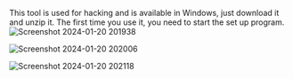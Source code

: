 This tool is used for hacking and is available in Windows, just download it and unzip it. The first time you use it, you need to start the set up program.
![Screenshot 2024-01-20 201938](https://github.com/meta-hyphen123/Shiter-Attack-Tools/assets/136706431/a94f68b3-0886-41a0-8004-787fd28a2768)

![Screenshot 2024-01-20 202006](https://github.com/meta-hyphen123/Shiter-Attack-Tools/assets/136706431/3c55f6b5-1ff1-40ab-95d3-1c90bb16cc1b)

![Screenshot 2024-01-20 202118](https://github.com/meta-hyphen123/Shiter-Attack-Tools/assets/136706431/2074caaa-00c5-4bdd-bfcd-549e45311b55)



